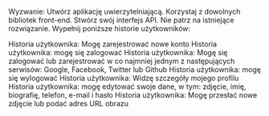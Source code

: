 Wyzwanie: Utwórz aplikację uwierzytelniającą. Korzystaj z dowolnych bibliotek front-end. Stwórz swój interfejs API. Nie patrz na istniejące rozwiązanie. Wypełnij poniższe historie użytkowników:

Historia użytkownika: Mogę zarejestrować nowe konto
Historia użytkownika: mogę się zalogować
Historia użytkownika: Mogę się zalogować lub zarejestrować w co najmniej jednym z następujących serwisów: Google, Facebook, Twitter lub Github
Historia użytkownika: mogę się wylogować
Historia użytkownika: Widzę szczegóły mojego profilu
Historia użytkownika: mogę edytować swoje dane, w tym: zdjęcie, imię, biografię, telefon, e-mail i hasło
Historia użytkownika: Mogę przesłać nowe zdjęcie lub podać adres URL obrazu
